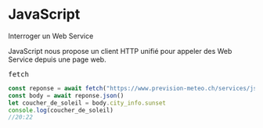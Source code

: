 # JavaScript
Interroger un Web Service

JavaScript nous propose un client HTTP unifié pour appeler des Web Service depuis une page web.

<kbd>fetch</kbd>

```js
const reponse = await fetch("https://www.prevision-meteo.ch/services/json/lat=46.8354269lng=0.5354658")
const body = await reponse.json()
let coucher_de_soleil = body.city_info.sunset
console.log(coucher_de_soleil)
//20:22
```